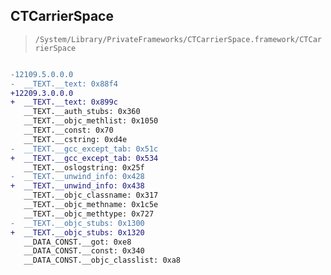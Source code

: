## CTCarrierSpace

> `/System/Library/PrivateFrameworks/CTCarrierSpace.framework/CTCarrierSpace`

```diff

-12109.5.0.0.0
-  __TEXT.__text: 0x88f4
+12209.3.0.0.0
+  __TEXT.__text: 0x899c
   __TEXT.__auth_stubs: 0x360
   __TEXT.__objc_methlist: 0x1050
   __TEXT.__const: 0x70
   __TEXT.__cstring: 0xd4e
-  __TEXT.__gcc_except_tab: 0x51c
+  __TEXT.__gcc_except_tab: 0x534
   __TEXT.__oslogstring: 0x25f
-  __TEXT.__unwind_info: 0x428
+  __TEXT.__unwind_info: 0x438
   __TEXT.__objc_classname: 0x317
   __TEXT.__objc_methname: 0x1c5e
   __TEXT.__objc_methtype: 0x727
-  __TEXT.__objc_stubs: 0x1300
+  __TEXT.__objc_stubs: 0x1320
   __DATA_CONST.__got: 0xe8
   __DATA_CONST.__const: 0x340
   __DATA_CONST.__objc_classlist: 0xa8

```
